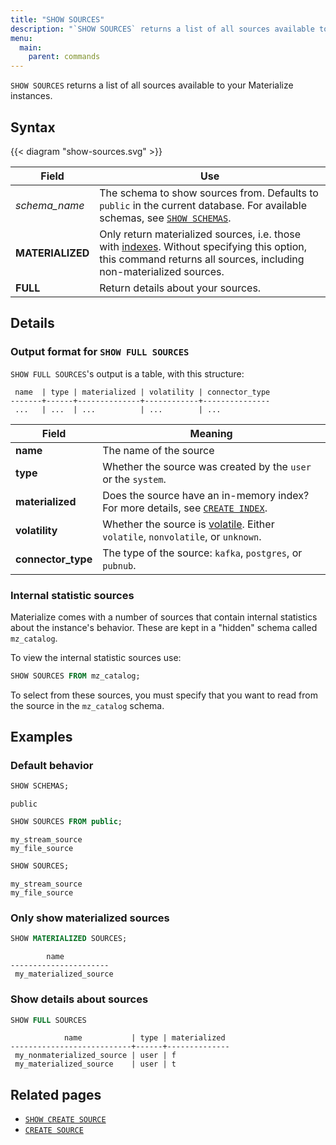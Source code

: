 ```yaml
---
title: "SHOW SOURCES"
description: "`SHOW SOURCES` returns a list of all sources available to your Materialize instances."
menu:
  main:
    parent: commands
---
```


`SHOW SOURCES` returns a list of all sources available to your Materialize
instances.

## Syntax

{{< diagram "show-sources.svg" >}}

Field | Use
------|-----
_schema&lowbar;name_ | The schema to show sources from. Defaults to `public` in the current database. For available schemas, see [`SHOW SCHEMAS`](../show-schemas).
**MATERIALIZED** | Only return materialized sources, i.e. those with [indexes](../create-index). Without specifying this option, this command returns all sources, including non-materialized sources.
**FULL** | Return details about your sources.

## Details

### Output format for `SHOW FULL SOURCES`

`SHOW FULL SOURCES`'s output is a table, with this structure:

```nofmt
 name  | type | materialized | volatility | connector_type
-------+------+--------------+------------+---------------
 ...   | ...  | ...          | ...        | ...
```

Field | Meaning
------|--------
**name** | The name of the source
**type** | Whether the source was created by the `user` or the `system`.
**materialized** | Does the source have an in-memory index? For more details, see [`CREATE INDEX`](../create-index).
**volatility** | Whether the source is [volatile](/overview/volatility). Either `volatile`, `nonvolatile`, or `unknown`.
**connector_type** | The type of the source:  `kafka`, `postgres`, or `pubnub`.

### Internal statistic sources

Materialize comes with a number of sources that contain internal statistics
about the instance's behavior. These are kept in a "hidden" schema called
`mz_catalog`.

To view the internal statistic sources use:

```sql
SHOW SOURCES FROM mz_catalog;
```

To select from these sources, you must specify that you want to read from the
source in the `mz_catalog` schema.

## Examples

### Default behavior

```sql
SHOW SCHEMAS;
```
```nofmt
public
```
```sql
SHOW SOURCES FROM public;
```
```nofmt
my_stream_source
my_file_source
```
```sql
SHOW SOURCES;
```
```nofmt
my_stream_source
my_file_source
```

### Only show materialized sources

```sql
SHOW MATERIALIZED SOURCES;
```
```nofmt
        name
----------------------
 my_materialized_source
```

### Show details about sources

```sql
SHOW FULL SOURCES
```
```nofmt
            name           | type | materialized
---------------------------+------+--------------
 my_nonmaterialized_source | user | f
 my_materialized_source    | user | t
```

## Related pages

- [`SHOW CREATE SOURCE`](../show-create-source)
- [`CREATE SOURCE`](../create-source)
